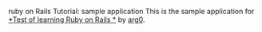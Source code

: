 ruby on Rails Tutorial: sample application
This is the sample application for
[*Test of learning Ruby on Rails *](http://railstutorial.org/)
by [arg0](http://github.com/arg0/).

